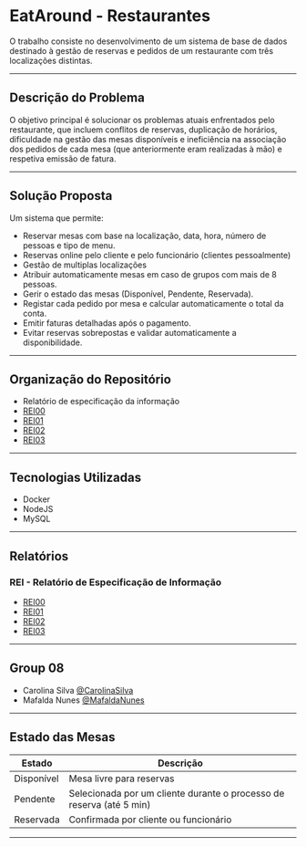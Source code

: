 # EatAround - Restaurantes
O trabalho consiste no desenvolvimento de um sistema de base de dados destinado à gestão de reservas e pedidos de um restaurante com três localizações distintas. 


---

## Descrição do Problema


O objetivo principal é solucionar os problemas atuais enfrentados pelo restaurante, que incluem conflitos de reservas, duplicação de horários, dificuldade na gestão das mesas disponíveis e ineficiência na associação dos pedidos de cada mesa (que anteriormente eram realizadas à mão) e respetiva emissão de fatura. 

---

## Solução Proposta

Um sistema que permite:
- Reservar mesas com base na localização, data, hora, número de pessoas e tipo de menu.
- Reservas online pelo cliente e pelo funcionário (clientes pessoalmente)
- Gestão de multiplas localizações
- Atribuir automaticamente mesas em caso de grupos com mais de 8 pessoas.
- Gerir o estado das mesas (Disponível, Pendente, Reservada).
- Registar cada pedido por mesa e calcular automaticamente o total da conta.
- Emitir faturas detalhadas após o pagamento.
- Evitar reservas sobrepostas e validar automaticamente a disponibilidade.

---

## Organização do Repositório

- Relatório de especificação da informação
- [REI00](Docs/REI/rei00.md)
- [REI01](Docs/REI/rei01.md)
- [REI02](Docs/REI/rei02.md)
- [REI03](Docs/REI/rei03.md)
---

## Tecnologias Utilizadas

- Docker  
- NodeJS  
- MySQL  

---

## Relatórios

### REI - Relatório de Especificação de Informação
- [REI00](Docs/REI/rei00.md)
- [REI01](Docs/REI/rei01.md)
- [REI02](Docs/REI/rei02.md)
- [REI03](Docs/REI/rei03.md)

---

## Group 08

* Carolina Silva [@CarolinaSilva](https://github.com/carolinalimasantosilva)
* Mafalda Nunes [@MafaldaNunes](https://github.com/Mafas-07)

---

## Estado das Mesas

| Estado     | Descrição |
|------------|-----------|
| Disponível | Mesa livre para reservas |
| Pendente   | Selecionada por um cliente durante o processo de reserva (até 5 min) |
| Reservada  | Confirmada por cliente ou funcionário |

---
